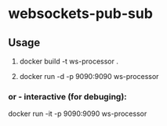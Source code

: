 # websockets-pub-sub

## Usage
1) docker build -t ws-processor .

2) docker run -d  -p 9090:9090 ws-processor

### or - interactive (for debuging):
docker run -it -p 9090:9090 ws-processor

